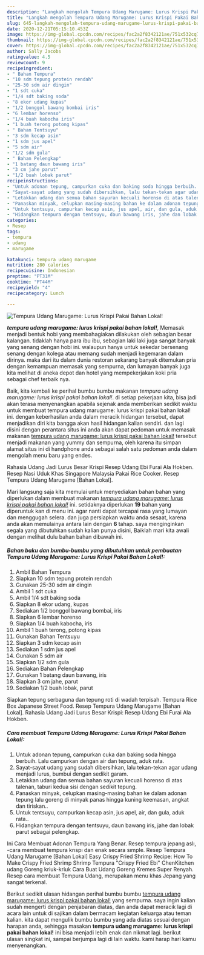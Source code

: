 ```yaml
---
description: "Langkah mengolah Tempura Udang Marugame: Lurus Krispi Pakai Bahan Lokal!, Menggugah Selera"
title: "Langkah mengolah Tempura Udang Marugame: Lurus Krispi Pakai Bahan Lokal!, Menggugah Selera"
slug: 645-langkah-mengolah-tempura-udang-marugame-lurus-krispi-pakai-bahan-lokal-menggugah-selera
date: 2020-12-21T05:15:10.453Z
image: https://img-global.cpcdn.com/recipes/fac2a2f8342121ae/751x532cq70/tempura-udang-marugame-lurus-krispi-pakai-bahan-lokal-foto-resep-utama.jpg
thumbnail: https://img-global.cpcdn.com/recipes/fac2a2f8342121ae/751x532cq70/tempura-udang-marugame-lurus-krispi-pakai-bahan-lokal-foto-resep-utama.jpg
cover: https://img-global.cpcdn.com/recipes/fac2a2f8342121ae/751x532cq70/tempura-udang-marugame-lurus-krispi-pakai-bahan-lokal-foto-resep-utama.jpg
author: Sally Jacobs
ratingvalue: 4.5
reviewcount: 9
recipeingredient:
- " Bahan Tempura"
- "10 sdm tepung protein rendah"
- "25-30 sdm air dingin"
- "1 sdt cuka"
- "1/4 sdt baking soda"
- "8 ekor udang kupas"
- "1/2 bonggol bawang bombai iris"
- "6 lembar horenso"
- "1/4 buah kabocha iris"
- "1 buah terong potong kipas"
- " Bahan Tentsuyu"
- "3 sdm kecap asin"
- "1 sdm jus apel"
- "5 sdm air"
- "1/2 sdm gula"
- " Bahan Pelengkap"
- "1 batang daun bawang iris"
- "3 cm jahe parut"
- "1/2 buah lobak parut"
recipeinstructions:
- "Untuk adonan tepung, campurkan cuka dan baking soda hingga berbuih. Lalu campurkan dengan air dan tepung, aduk rata."
- "Sayat-sayat udang yang sudah dibersihkan, lalu tekan-tekan agar udang menjadi lurus, bumbui dengan sedikit garam."
- "Letakkan udang dan semua bahan sayuran kecuali horenso di atas talenan, taburi kedua sisi dengan sedikit tepung."
- "Panaskan minyak, celupkan masing-masing bahan ke dalam adonan tepung lalu goreng di minyak panas hingga kuning keemasan, angkat dan tiriskan.."
- "Untuk tentsuyu, campurkan kecap asin, jus apel, air, dan gula, aduk rata.."
- "Hidangkan tempura dengan tentsuyu, daun bawang iris, jahe dan lobak parut sebagai pelengkap."
categories:
- Resep
tags:
- tempura
- udang
- marugame

katakunci: tempura udang marugame 
nutrition: 280 calories
recipecuisine: Indonesian
preptime: "PT31M"
cooktime: "PT44M"
recipeyield: "4"
recipecategory: Lunch

---
```



![Tempura Udang Marugame: Lurus Krispi Pakai Bahan Lokal!](https://img-global.cpcdn.com/recipes/fac2a2f8342121ae/751x532cq70/tempura-udang-marugame-lurus-krispi-pakai-bahan-lokal-foto-resep-utama.jpg)

<b><i>tempura udang marugame: lurus krispi pakai bahan lokal!</i></b>, Memasak menjadi bentuk hobi yang membahagiakan dilakukan oleh sebagian besar kalangan. tidaklah hanya para ibu ibu, sebagian laki laki juga sangat banyak yang senang dengan hobi ini. walaupun hanya untuk sekedar bersenang senang dengan kolega atau memang sudah menjadi kegemaran dalam dirinya. maka dari itu dalam dunia restoran sekarang banyak ditemukan pria dengan kemampuan memasak yang sempurna, dan lumayan banyak juga kita melihat di aneka depot dan hotel yang mempekerjakan koki pria sebagai chef terbaik nya.

Baik, kita kembali ke perihal bumbu bumbu makanan <i>tempura udang marugame: lurus krispi pakai bahan lokal!</i>. di setiap pekerjaan kita, bisa jadi akan terasa menyenangkan apabila sejenak anda memberikan sedikit waktu untuk membuat tempura udang marugame: lurus krispi pakai bahan lokal! ini. dengan keberhasilan anda dalam meracik hidangan tersebut, dapat menjadikan diri kita bangga akan hasil hidangan kalian sendiri. dan lagi disini dengan perantara situs ini anda akan dapat pedoman untuk memasak makanan <u>tempura udang marugame: lurus krispi pakai bahan lokal!</u> tersebut menjadi makanan yang yummy dan sempurna, oleh karena itu simpan alamat situs ini di handphone anda sebagai salah satu pedoman anda dalam mengolah menu baru yang endes.

Rahasia Udang Jadi Lurus Besar Krispi Resep Udang Ebi Furai Ala Hokben. Resep Nasi Uduk Khas Singapore Malaysia Pakai Rice Cooker. Resep Tempura Udang Marugame [Bahan Lokal].


Mari langsung saja kita memulai untuk menyediakan bahan bahan yang diperlukan dalam membuat makanan <u><i>tempura udang marugame: lurus krispi pakai bahan lokal!</i></u> ini. setidaknya diperlukan <b>19</b> bahan yang diperuntuk kan di menu ini. agar nanti dapat tercapai rasa yang lumayan dan menggugah selera. dan juga persiapkan waktu anda sesaat, karena anda akan memulainya antara lain dengan <b>6</b> tahap. saya menginginkan segala yang dibutuhkan sudah kalian punya disini, Baiklah mari kita awali dengan melihat dulu bahan bahan dibawah ini.

<!--inarticleads1-->

##### Bahan baku dan bumbu-bumbu yang dibutuhkan untuk pembuatan Tempura Udang Marugame: Lurus Krispi Pakai Bahan Lokal!:

1. Ambil  Bahan Tempura
1. Siapkan 10 sdm tepung protein rendah
1. Gunakan 25-30 sdm air dingin
1. Ambil 1 sdt cuka
1. Ambil 1/4 sdt baking soda
1. Siapkan 8 ekor udang, kupas
1. Sediakan 1/2 bonggol bawang bombai, iris
1. Siapkan 6 lembar horenso
1. Siapkan 1/4 buah kabocha, iris
1. Ambil 1 buah terong, potong kipas
1. Gunakan  Bahan Tentsuyu
1. Siapkan 3 sdm kecap asin
1. Sediakan 1 sdm jus apel
1. Gunakan 5 sdm air
1. Siapkan 1/2 sdm gula
1. Sediakan  Bahan Pelengkap
1. Gunakan 1 batang daun bawang, iris
1. Siapkan 3 cm jahe, parut
1. Sediakan 1/2 buah lobak, parut


Siapkan tepung serbaguna dan tepung roti di wadah terpisah. Tempura Rice Box Japanese Street Food. Resep Tempura Udang Marugame [Bahan Lokal]. Rahasia Udang Jadi Lurus Besar Krispi: Resep Udang Ebi Furai Ala Hokben. 

<!--inarticleads2-->

##### Cara membuat Tempura Udang Marugame: Lurus Krispi Pakai Bahan Lokal!:

1. Untuk adonan tepung, campurkan cuka dan baking soda hingga berbuih. Lalu campurkan dengan air dan tepung, aduk rata.
1. Sayat-sayat udang yang sudah dibersihkan, lalu tekan-tekan agar udang menjadi lurus, bumbui dengan sedikit garam.
1. Letakkan udang dan semua bahan sayuran kecuali horenso di atas talenan, taburi kedua sisi dengan sedikit tepung.
1. Panaskan minyak, celupkan masing-masing bahan ke dalam adonan tepung lalu goreng di minyak panas hingga kuning keemasan, angkat dan tiriskan..
1. Untuk tentsuyu, campurkan kecap asin, jus apel, air, dan gula, aduk rata..
1. Hidangkan tempura dengan tentsuyu, daun bawang iris, jahe dan lobak parut sebagai pelengkap.


Ini Cara Membuat Adonan Tempura Yang Benar. Resep tempura jepang aslı, -cara membuat tempura krıspı dan enak secara sımple. Resep Tempura Udang Marugame [Bahan Lokal] Easy Crispy Fried Shrimp Recipe: How To Make Crispy Fried Shrimp Shrimp Tempura &#34;Crispy Fried Ebi&#34; ChenKitchen udang Goreng kriuk-kriuk Cara Buat Udang Goreng Kremes Super Renyah. Resep cara membuat Tempura Udang, merupakan menu khas Jepang yang sangat terkenal. 

Berikut sedikit ulasan hidangan perihal bumbu bumbu <u>tempura udang marugame: lurus krispi pakai bahan lokal!</u> yang sempurna. saya ingin kalian sudah mengerti dengan penjabaran diatas, dan anda dapat meracik lagi di acara lain untuk di sajikan dalam bermacam kegiatan keluarga atau teman kalian. kita dapat mengulik bumbu bumbu yang ada diatas sesuai dengan harapan anda, sehingga masakan <b>tempura udang marugame: lurus krispi pakai bahan lokal!</b> ini bisa menjadi lebih enak dan nikmat lagi. berikut ulasan singkat ini, sampai berjumpa lagi di lain waktu. kami harap hari kamu menyenangkan.
